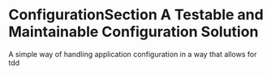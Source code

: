 ConfigurationSection A Testable and Maintainable Configuration Solution
==============================================

A simple way of handling application configuration in a way that allows for tdd
